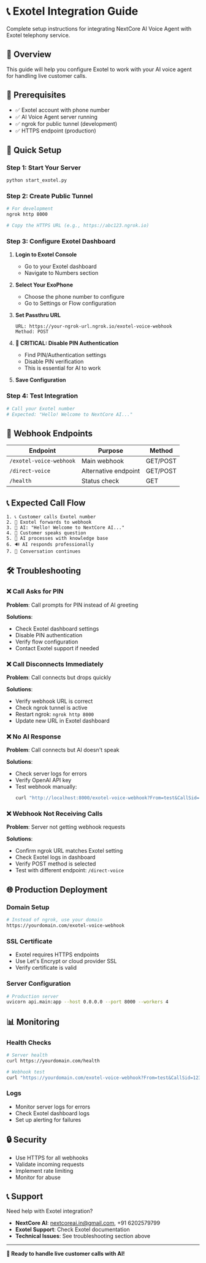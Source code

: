 # 📞 Exotel Integration Guide

Complete setup instructions for integrating NextCore AI Voice Agent with Exotel telephony service.

## 🎯 Overview

This guide will help you configure Exotel to work with your AI voice agent for handling live customer calls.

## 🔧 Prerequisites

- ✅ Exotel account with phone number
- ✅ AI Voice Agent server running
- ✅ ngrok for public tunnel (development)
- ✅ HTTPS endpoint (production)

## 🚀 Quick Setup

### Step 1: Start Your Server
```bash
python start_exotel.py
```

### Step 2: Create Public Tunnel
```bash
# For development
ngrok http 8000

# Copy the HTTPS URL (e.g., https://abc123.ngrok.io)
```

### Step 3: Configure Exotel Dashboard

1. **Login to Exotel Console**
   - Go to your Exotel dashboard
   - Navigate to Numbers section

2. **Select Your ExoPhone**
   - Choose the phone number to configure
   - Go to Settings or Flow configuration

3. **Set Passthru URL**
   ```
   URL: https://your-ngrok-url.ngrok.io/exotel-voice-webhook
   Method: POST
   ```

4. **🚨 CRITICAL: Disable PIN Authentication**
   - Find PIN/Authentication settings
   - Disable PIN verification
   - This is essential for AI to work

5. **Save Configuration**

### Step 4: Test Integration
```bash
# Call your Exotel number
# Expected: "Hello! Welcome to NextCore AI..."
```

## 🔧 Webhook Endpoints

| Endpoint | Purpose | Method |
|----------|---------|--------|
| `/exotel-voice-webhook` | Main webhook | GET/POST |
| `/direct-voice` | Alternative endpoint | GET/POST |
| `/health` | Status check | GET |

## 📞 Expected Call Flow

```
1. 📞 Customer calls Exotel number
2. 🔄 Exotel forwards to webhook
3. 🤖 AI: "Hello! Welcome to NextCore AI..."
4. 👤 Customer speaks question
5. 🧠 AI processes with knowledge base
6. 🔊 AI responds professionally
7. 🔄 Conversation continues
```

## 🛠️ Troubleshooting

### ❌ Call Asks for PIN
**Problem**: Call prompts for PIN instead of AI greeting

**Solutions**:
- Check Exotel dashboard settings
- Disable PIN authentication
- Verify flow configuration
- Contact Exotel support if needed

### ❌ Call Disconnects Immediately
**Problem**: Call connects but drops quickly

**Solutions**:
- Verify webhook URL is correct
- Check ngrok tunnel is active
- Restart ngrok: `ngrok http 8000`
- Update new URL in Exotel dashboard

### ❌ No AI Response
**Problem**: Call connects but AI doesn't speak

**Solutions**:
- Check server logs for errors
- Verify OpenAI API key
- Test webhook manually:
  ```bash
  curl "http://localhost:8000/exotel-voice-webhook?From=test&CallSid=123"
  ```

### ❌ Webhook Not Receiving Calls
**Problem**: Server not getting webhook requests

**Solutions**:
- Confirm ngrok URL matches Exotel setting
- Check Exotel logs in dashboard
- Verify POST method is selected
- Test with different endpoint: `/direct-voice`

## 🌐 Production Deployment

### Domain Setup
```bash
# Instead of ngrok, use your domain
https://yourdomain.com/exotel-voice-webhook
```

### SSL Certificate
- Exotel requires HTTPS endpoints
- Use Let's Encrypt or cloud provider SSL
- Verify certificate is valid

### Server Configuration
```bash
# Production server
uvicorn api.main:app --host 0.0.0.0 --port 8000 --workers 4
```

## 📊 Monitoring

### Health Checks
```bash
# Server health
curl https://yourdomain.com/health

# Webhook test
curl "https://yourdomain.com/exotel-voice-webhook?From=test&CallSid=123"
```

### Logs
- Monitor server logs for errors
- Check Exotel dashboard logs
- Set up alerting for failures

## 🔒 Security

- Use HTTPS for all webhooks
- Validate incoming requests
- Implement rate limiting
- Monitor for abuse

## 📞 Support

Need help with Exotel integration?

- **NextCore AI**: nextcoreai.in@gmail.com, +91 6202579799
- **Exotel Support**: Check Exotel documentation
- **Technical Issues**: See troubleshooting section above

---

**🎉 Ready to handle live customer calls with AI!**
